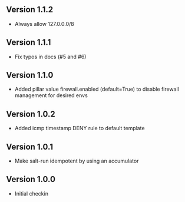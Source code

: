 ## Version 1.1.2

* Always allow 127.0.0.0/8

## Version 1.1.1

* Fix typos in docs (#5 and #6)

## Version 1.1.0

* Added pillar value firewall.enabled (default=True) to disable firewall management for desired envs

## Version 1.0.2

* Added icmp timestamp DENY rule to default template

## Version 1.0.1

* Make salt-run idempotent by using an accumulator

## Version 1.0.0

* Initial checkin

